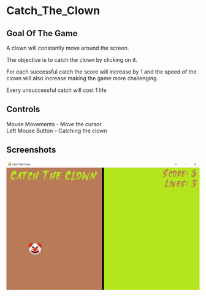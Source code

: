 # Catch_The_Clown

## Goal Of The Game
A clown will constantly move around the screen.

The objective is to catch the clown by clicking on it.

For each successful catch the score will increase by 1 and the speed of the clown will also increase making the game more challenging.

Every unsuccessful catch will cost 1 life 

## Controls

Mouse Movements - Move the cursor  
Left Mouse Button - Catching the clown

## Screenshots
![game](https://raw.githubusercontent.com/99ashu/Catch_The_Clown/main/screenshots/Screenshot%202023-04-08%20144348.png)
